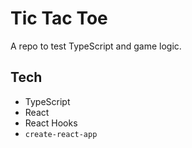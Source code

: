 # Tic Tac Toe

A repo to test TypeScript and game logic.

## Tech

- TypeScript
- React
- React Hooks
- `create-react-app`

